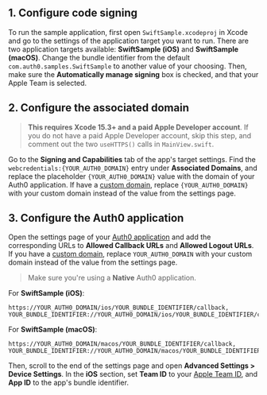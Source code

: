 <!-- markdownlint-disable MD041 -->

## 1. Configure code signing

To run the sample application, first open `SwiftSample.xcodeproj` in Xcode and go to the settings of the application target you want to run. There are two application targets available: **SwiftSample (iOS)** and **SwiftSample (macOS)**. Change the bundle identifier from the default `com.auth0.samples.SwiftSample` to another value of your choosing.
Then, make sure the **Automatically manage signing** box is checked, and that your Apple Team is selected.

## 2. Configure the associated domain

> **This requires Xcode 15.3+ and a paid Apple Developer account**. If you do not have a paid Apple Developer account, skip this step, and comment out the two `useHTTPS()` calls in `MainView.swift`.

Go to the **Signing and Capabilities** tab of the app's target settings. Find the `webcredentials:{YOUR_AUTH0_DOMAIN}` entry under **Associated Domains**, and replace the placeholder `{YOUR_AUTH0_DOMAIN}` value with the domain of your Auth0 application. If have a [custom domain](https://auth0.com/docs/customize/custom-domains), replace `{YOUR_AUTH0_DOMAIN}` with your custom domain instead of the value from the settings page.

## 3. Configure the Auth0 application

Open the settings page of your [Auth0 application](${manage_url}/#/applications/${account.clientId}/settings) and add the corresponding URLs to **Allowed Callback URLs** and **Allowed Logout URLs**. If you have a [custom domain](https://auth0.com/docs/customize/custom-domains), replace `YOUR_AUTH0_DOMAIN` with your custom domain instead of the value from the settings page.

> Make sure you're using a **Native** Auth0 application.

For **SwiftSample (iOS)**:

```text
https://YOUR_AUTH0_DOMAIN/ios/YOUR_BUNDLE_IDENTIFIER/callback,
YOUR_BUNDLE_IDENTIFIER://YOUR_AUTH0_DOMAIN/ios/YOUR_BUNDLE_IDENTIFIER/callback
```

For **SwiftSample (macOS)**:

```text
https://YOUR_AUTH0_DOMAIN/macos/YOUR_BUNDLE_IDENTIFIER/callback,
YOUR_BUNDLE_IDENTIFIER://YOUR_AUTH0_DOMAIN/macos/YOUR_BUNDLE_IDENTIFIER/callback
```

Then, scroll to the end of the settings page and open **Advanced Settings > Device Settings**. In the **iOS** section, set **Team ID** to your [Apple Team ID](https://developer.apple.com/help/account/manage-your-team/locate-your-team-id/), and **App ID** to the app's bundle identifier.
